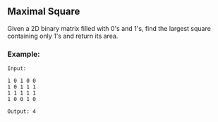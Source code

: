 ## Maximal Square
Given a 2D binary matrix filled with 0's and 1's, find the largest square containing only 1's and return its area.
### Example:
```
Input: 

1 0 1 0 0
1 0 1 1 1
1 1 1 1 1
1 0 0 1 0

Output: 4
```

